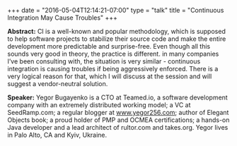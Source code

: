 +++
date = "2016-05-04T12:14:21-07:00"
type = "talk"
title = "Continuous Integration May Cause Troubles"
+++

**Abstract:**
CI is a well-known and popular methodology, which is supposed to help software projects to stabilize their source code and make the entire development more predictable and surprise-free. Even though all this sounds very good in theory, the practice is different. in many companies I’ve been consulting with, the situation is very similar - continuous integration is causing troubles if being aggressively enforced. There is a very logical reason for that, which I will discuss at the session and will suggest a vendor-neutral solution.

**Speaker:**
Yegor Bugayenko is a CTO at Teamed.io, a software development company with an extremely distributed working model; a VC at SeedRamp.com; a regular blogger at www.yegor256.com; author of Elegant Objects book; a proud holder of PMP and OCMEA certifications; a hands-on Java developer and a lead architect of rultor.com and takes.org. Yegor lives in Palo Alto, CA and Kyiv, Ukraine.


